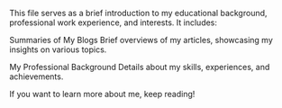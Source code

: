 This file serves as a brief introduction to my educational background, professional work experience, and interests. It includes:

Summaries of My Blogs
Brief overviews of my articles, showcasing my insights on various topics.

My Professional Background
Details about my skills, experiences, and achievements.

If you want to learn more about me, keep reading!
